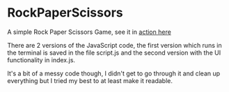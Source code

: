 # RockPaperScissors

A simple Rock Paper Scissors Game, see it in [action here](https://albas99.github.io/RockPaperScissors/)

There are 2 versions of the JavaScript code, the first version which runs in the terminal is saved in the file script.js and the second version with the UI functionality in index.js.

It's a bit of a messy code though, I didn't get to go through it and clean up everything but I tried my best to at least make it readable.

